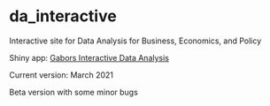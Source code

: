 # da_interactive
Interactive site for Data Analysis for Business, Economics, and Policy

Shiny app:  [Gabors Interactive Data Analysis](https://gabors-data-analysis.shinyapps.io/hotels-europe/)

Current version: March 2021

Beta version with some minor bugs
